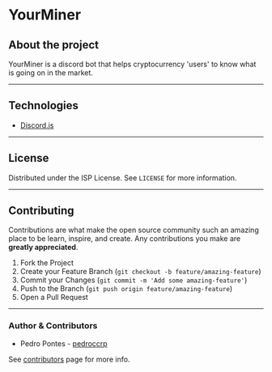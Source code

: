 # YourMiner

<!-- ## Table of Contents

* [About the Project](#about-the-project)
  * [Built With](#built-with)
* [Getting Started](#getting-started)
  * [Prerequisites](#prerequisites)
  * [Installation](#installation)
* [Usage](#usage)
* [Contributing](#contributing)
  * [Contributors](#contributors)
* [License](#license)
* [Contact](#contact)
* [Acknowledgements](#acknowledgements)
 -->

## About the project

YourMiner is a discord bot that helps cryptocurrency 'users' to know what is going on in the market.

---

## Technologies

- [Discord.js](https://discord.js.org)

---

<!--

## Getting Started

...

### Prerequisites

- Prerequisite 1

```
commands

```

### Installation

- Step 1

```
commands
```

## Usage -->

## License

Distributed under the ISP License. See `LICENSE` for more information.

---

## Contributing

Contributions are what make the open source community such an amazing place to be learn, inspire, and create. Any contributions you make are **greatly appreciated**.

1. Fork the Project
2. Create your Feature Branch (`git checkout -b feature/amazing-feature`)
3. Commit your Changes (`git commit -m 'Add some amazing-feature'`)
4. Push to the Branch (`git push origin feature/amazing-feature`)
5. Open a Pull Request

---

### Author & Contributors

- Pedro Pontes - [pedroccrp](https://github.com/pedroccrp)

See [contributors](https://github.com/pedroccrp/project_name/graphs/contributors) page for more info.

<!--

---

## Acknowledgements

- [Google Fonts](https://fonts.google.com/) -->
